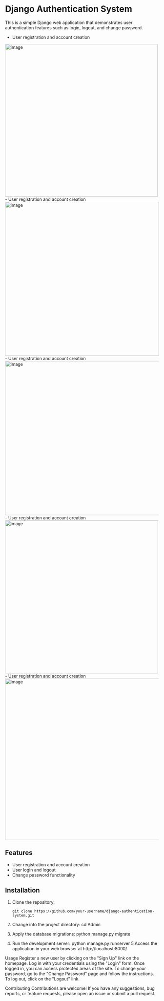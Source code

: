 # Django Authentication System

This is a simple Django web application that demonstrates user authentication features such as login, logout, and change password.

- User registration and account creation
<img width="500" alt="image" src="https://github.com/SuryaPratap2542/DjanoAuthentication/assets/89827931/5823741e-51e9-47dc-a8b7-334bddfc4407">
- User registration and account creation
<img width="504" alt="image" src="https://github.com/SuryaPratap2542/DjanoAuthentication/assets/89827931/11df204d-00e5-448a-b9e9-17a4fa369052">
- User registration and account creation
<img width="505" alt="image" src="https://github.com/SuryaPratap2542/DjanoAuthentication/assets/89827931/dd645baa-60bc-4e90-b474-ee1844b23a14">
- User registration and account creation
<img width="501" alt="image" src="https://github.com/SuryaPratap2542/DjanoAuthentication/assets/89827931/7db0bb65-e7fe-4bc6-9dc2-f1941422333d">
- User registration and account creation
<img width="529" alt="image" src="https://github.com/SuryaPratap2542/DjanoAuthentication/assets/89827931/e37b12a9-e953-457f-94fb-3e28778489f1">


## Features

- User registration and account creation
- User login and logout
- Change password functionality

## Installation

1. Clone the repository:

   ```shell
   git clone https://github.com/your-username/django-authentication-system.git
2. Change into the project directory:
  cd Admin
3. Apply the database migrations:
  python manage.py migrate
4. Run the development server:
  python manage.py runserver
5.Access the application in your web browser at http://localhost:8000/

Usage
Register a new user by clicking on the "Sign Up" link on the homepage.
Log in with your credentials using the "Login" form.
Once logged in, you can access protected areas of the site.
To change your password, go to the "Change Password" page and follow the instructions.
To log out, click on the "Logout" link.

Contributing
Contributions are welcome! If you have any suggestions, bug reports, or feature requests, please open an issue or submit a pull request.
